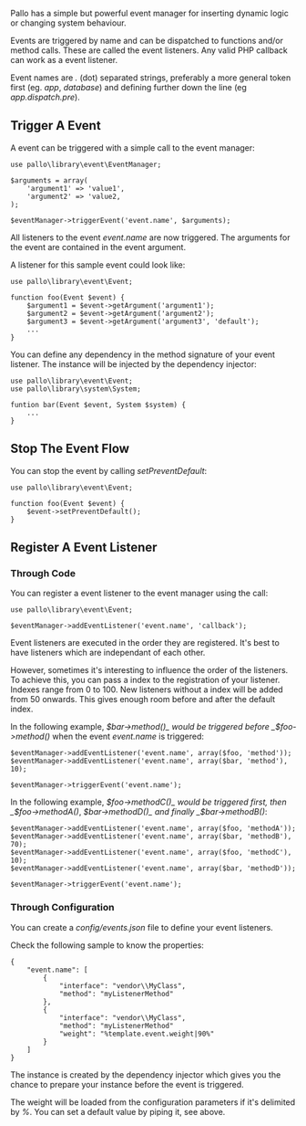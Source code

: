 Pallo has a simple but powerful event manager for inserting dynamic logic or changing system behaviour.

Events are triggered by name and can be dispatched to functions and/or method calls. 
These are called the event listeners. Any valid PHP callback can work as a event listener.

Event names are _._ (dot) separated strings, preferably a more general token first (eg. _app_, _database_) and defining further down the line (eg _app.dispatch.pre_).

## Trigger A Event

A event can be triggered with a simple call to the event manager:

    use pallo\library\event\EventManager;
    
    $arguments = array(
        'argument1' => 'value1',
        'argument2' => 'value2,
    );

    $eventManager->triggerEvent('event.name', $arguments);
    
All listeners to the event _event.name_ are now triggered. 
The arguments for the event are contained in the event argument. 

A listener for this sample event could look like:

    use pallo\library\event\Event;

    function foo(Event $event) {
        $argument1 = $event->getArgument('argument1');
        $argument2 = $event->getArgument('argument2');
        $argument3 = $event->getArgument('argument3', 'default');
        ...
    }
    
You can define any dependency in the method signature of your event listener.
The instance will be injected by the dependency injector:

    use pallo\library\event\Event;    
    use pallo\library\system\System;
    
    funtion bar(Event $event, System $system) {
        ...
    }
    
## Stop The Event Flow

You can stop the event by calling _setPreventDefault_:

    use pallo\library\event\Event;

    function foo(Event $event) {
        $event->setPreventDefault();
    }
    
## Register A Event Listener

### Through Code

You can register a event listener to the event manager using the call:

    use pallo\library\event\Event;

    $eventManager->addEventListener('event.name', 'callback');

Event listeners are executed in the order they are registered. 
It's best to have listeners which are independant of each other.

However, sometimes it's interesting to influence the order of the listeners.
To achieve this, you can pass a index to the registration of your listener. 
Indexes range from 0 to 100. 
New listeners without a index will be added from 50 onwards.
This gives enough room before and after the default index.

In the following example, _$bar->method()_ would be triggered before _$foo->method()_ when the event _event.name_ is triggered:

    $eventManager->addEventListener('event.name', array($foo, 'method'));
    $eventManager->addEventListener('event.name', array($bar, 'method'), 10);
    
    $eventManager->triggerEvent('event.name');
    
In the following example, _$foo->methodC()_ would be triggered first, then _$foo->methodA()_, _$bar->methodD()_ and finally _$bar->methodB()_:

    $eventManager->addEventListener('event.name', array($foo, 'methodA'));
    $eventManager->addEventListener('event.name', array($bar, 'methodB'), 70);
    $eventManager->addEventListener('event.name', array($foo, 'methodC'), 10);
    $eventManager->addEventListener('event.name', array($bar, 'methodD'));

    $eventManager->triggerEvent('event.name');
    
### Through Configuration

You can create a _config/events.json_ file to define your event listeners.

Check the following sample to know the properties:

    {
        "event.name": [
            {
                "interface": "vendor\\MyClass",
                "method": "myListenerMethod"
            },
            {
                "interface": "vendor\\MyClass",
                "method": "myListenerMethod"
                "weight": "%template.event.weight|90%"
            }
        ]
    }
    
The instance is created by the dependency injector which gives you the chance to prepare your instance before the event is triggered.

The weight will be loaded from the configuration parameters if it's delimited by _%_.
You can set a default value by piping it, see above.